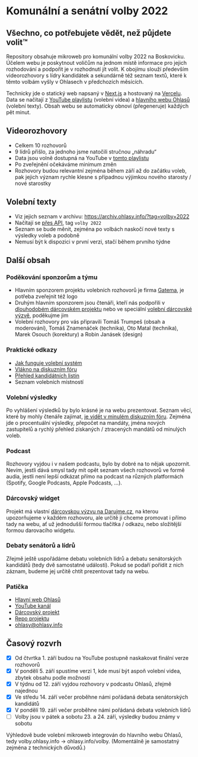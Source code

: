 # Komunální a senátní volby 2022

## Všechno, co potřebujete vědět, než půjdete volit™

Repository obsahuje mikroweb pro komunální volby 2022 na Boskovicku. Účelem webu je poskytnout voličům na jednom místě informace pro jejich rozhodování a podpořit je v rozhodnutí jít volit. K obojímu slouží především videorozhovory s lídry kandidátek a sekundárně též seznam textů, které k těmto volbám vyšly v Ohlasech v předchozích měsících.

Technicky jde o statický web napsaný v [Next.js](https://nextjs.org) a hostovaný na [Vercelu](https://vercel.com/). Data se načítají z [YouTube playlistu](https://www.youtube.com/playlist?list=PLPvYKKWRSI7nAl7usr46TbUZ1_3lNyxnI) (volební videa) a [hlavního webu Ohlasů](https://ohlasy.info) (volební texty). Obsah webu se automaticky obnoví (přegeneruje) každých pět minut.

## Videorozhovory

* Celkem 10 rozhovorů
* 9 lídrů přišlo, za jednoho jsme natočili stručnou „náhradu“
* Data jsou volně dostupná na YouTube v [tomto playlistu](https://www.youtube.com/playlist?list=PLPvYKKWRSI7nAl7usr46TbUZ1_3lNyxnI)
* Po zveřejnění očekáváme minimum změn
* Rozhovory budou relevantní zejména během září až do začátku voleb, pak jejich význam rychle klesne s případnou výjimkou nového starosty / nové starostky

## Volební texty

* Viz jejich seznam v archivu: https://archiv.ohlasy.info/?tag=volby+2022
* Načítají se [přes API](https://ohlasy.info/assets/articles.js), tag `volby 2022`
* Seznam se bude měnit, zejména po volbách naskočí nové texty s výsledky voleb a podobně
* Nemusí být k dispozici v první verzi, stačí během prvního týdne

## Další obsah

### Poděkování sponzorům a týmu

* Hlavním sponzorem projektu volebních rozhovorů je firma [Gatema](https://www.gatema.cz), je potřeba zveřejnit též logo
* Druhým hlavním sponzorem jsou čtenáři, kteří nás podpořili v [dlouhodobém dárcovském projektu](https://ohlasy.info/darujme) nebo ve speciální [volební dárcovské výzvě](https://ohlasy.info/rozhovory), poděkujme jim
* Volební rozhovory pro vás připravili Tomáš Trumpeš (obsah a moderování), Tomáš Znamenáček (technika), Oto Matal (technika), Marek Osouch (korektury) a Robin Janásek (design)

### Praktické odkazy

* [Jak funguje volební systém](https://ohlasy.info/clanky/2018/09/krizkovani.html)
* [Vlákno na diskuzním fóru](https://forum.ohlasy.info/t/komunalni-a-senatni-volby-2022/498)
* [Přehled kandidátních listin](https://volby.cz/pls/kv2022/kv2211?xjazyk=CZ&xid=1&xv=12&xdz=2&xnumnuts=6201&xobec=581372)
* Seznam volebních místností

### Volební výsledky

Po vyhlášení výsledků by bylo krásné je na webu prezentovat. Seznam věcí, které by mohly čtenáře zajímat, [je vidět v minulém diskuzním fóru](https://forum.ohlasy.info/t/komunalni-volby-2018/29/11). Zejména jde o procentuální výsledky, přepočet na mandáty, jména nových zastupitelů a rychlý přehled získaných / ztracených mandátů od minulých voleb.

### Podcast

Rozhovory vyjdou i v našem podcastu, bylo by dobré na to nějak upozornit. Nevím, jestli dává smysl tady mít opět seznam všech rozhovorů ve formě audia, jestli není lepší odkázat přímo na podcast na různých platformách (Spotify, Google Podcasts, Apple Podcasts, …).

### Dárcovský widget

Projekt má vlastní [dárcovskou výzvu na Darujme.cz](https://ohlasy.info/rozhovory), na kterou upozorňujeme v každém rozhovoru, ale určitě ji chceme promovat i přímo tady na webu, ať už jednodušší formou tlačítka / odkazu, nebo složitější formou darovacího widgetu.

### Debaty senátorů a lídrů

Zřejmě ještě uspořádáme debatu volebních lídrů a debatu senátorských kandidátů (tedy dvě samostatné události). Pokud se podaří pořídit z nich záznam, budeme jej určitě chtít prezentovat tady na webu.

### Patička

* [Hlavní web Ohlasů](https://ohlasy.info)
* [YouTube kanál](http://youtube.com/channel/UCylOefq0Efb-A452MlTuejw)
* [Dárcovský projekt](http://ohlasy.info/darujme)
* [Repo projektu](https://github.com/Ohlasy/volby)
* ohlasy@ohlasy.info

## Časový rozvrh

* [x] Od čtvrtka 1. září budou na YouTube postupně naskakovat finální verze rozhovorů
* [x] V pondělí 5. září spustíme verzi 1, kde musí být aspoň volební videa, zbytek obsahu podle možností
* [x] V týdnu od 12. září vyjdou rozhovory v podcastu Ohlasů, zřejmě najednou
* [x] Ve středu 14. září večer proběhne námi pořádaná debata senátorských kandidátů
* [x] V pondělí 19. září večer proběhne námi pořádaná debata volebních lídrů
* [ ] Volby jsou v pátek a sobotu 23. a 24. září, výsledky budou známy v sobotu

Výhledově bude volební mikroweb integrován do hlavního webu Ohlasů, tedy volby.ohlasy.info → ohlasy.info/volby. (Momentálně je samostatný zejména z technických důvodů.)
